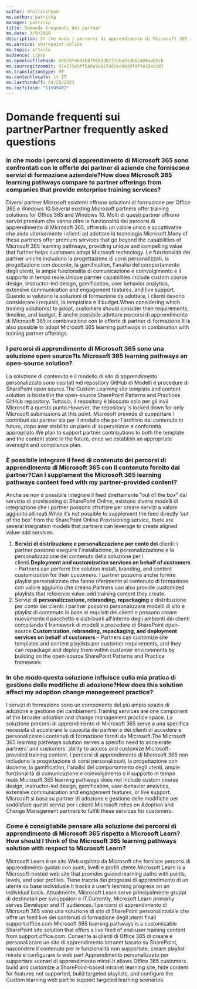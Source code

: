 ```yaml
---
author: mhollinshead
ms.author: patrickp
manager: patrickp
title: Domande frequenti dei partner
ms.date: 3/9/2019
description: In che modo i percorsi di apprendimento di Microsoft 365 sono confrontati con le offerte dei partner di aziende che forniscono servizi di formazione aziendale?
ms.service: sharepoint-online
ms.topic: article
audience: itpro
ms.openlocfilehash: 60628fe692b07956138273cba91d6bc400a4e5cb
ms.sourcegitcommit: 97e175e5ff5b6a9e0274d5ec9b39fdf7e18eb387
ms.translationtype: MT
ms.contentlocale: it-IT
ms.lasthandoff: 04/25/2021
ms.locfileid: "51999492"
---
```

# <a name="partner-frequently-asked-questions"></a><span data-ttu-id="1982f-103">Domande frequenti sui partner</span><span class="sxs-lookup"><span data-stu-id="1982f-103">Partner frequently asked questions</span></span>

### <a name="how-does-microsoft-365-learning-pathways-compare-to-partner-offerings-from-companies-that-provide-enterprise-training-services"></a><span data-ttu-id="1982f-104">In che modo i percorsi di apprendimento di Microsoft 365 sono confrontati con le offerte dei partner di aziende che forniscono servizi di formazione aziendale?</span><span class="sxs-lookup"><span data-stu-id="1982f-104">How does Microsoft 365 learning pathways compare to partner offerings from companies that provide enterprise training services?</span></span>
<span data-ttu-id="1982f-105">Diversi partner Microsoft esistenti offrono soluzioni di formazione per Office 365 e Windows 10.</span><span class="sxs-lookup"><span data-stu-id="1982f-105">Several existing Microsoft partners offer training solutions for Office 365 and Windows 10.</span></span> <span data-ttu-id="1982f-106">Molti di questi partner offrono servizi premium che vanno oltre le funzionalità dei percorsi di apprendimento di Microsoft 365, offrendo un valore unico e accattivante che aiuta ulteriormente i clienti ad adottare la tecnologia Microsoft.</span><span class="sxs-lookup"><span data-stu-id="1982f-106">Many of these partners offer premium services that go beyond the capabilities of Microsoft 365 learning pathways, providing unique and compelling value that further helps customers adopt Microsoft technology.</span></span> <span data-ttu-id="1982f-107">Le funzionalità dei partner uniche includono la progettazione di corsi personalizzati, la progettazione con docente, la gamification, l'analisi del comportamento degli utenti, le ampie funzionalità di comunicazione e coinvolgimento e il supporto in tempo reale.</span><span class="sxs-lookup"><span data-stu-id="1982f-107">Unique partner capabilities include custom course design, instructor-led design, gamification, user behavior analytics, extensive communication and engagement features, and live support.</span></span> <span data-ttu-id="1982f-108">Quando si valutano le soluzioni di formazione da adottare, i clienti devono considerare i requisiti, la tempistica e il budget.</span><span class="sxs-lookup"><span data-stu-id="1982f-108">When considering which training solution(s) to adopt, customers should consider their requirements, timeline, and budget.</span></span> <span data-ttu-id="1982f-109">È anche possibile adottare percorsi di apprendimento di Microsoft 365 in combinazione con le offerte di partner di formazione.</span><span class="sxs-lookup"><span data-stu-id="1982f-109">It is also possible to adopt Microsoft 365 learning pathways in combination with training partner offerings.</span></span>
 
### <a name="is-microsoft-365-learning-pathways-an-open-source-solution"></a><span data-ttu-id="1982f-110">I percorsi di apprendimento di Microsoft 365 sono una soluzione open source?</span><span class="sxs-lookup"><span data-stu-id="1982f-110">Is Microsoft 365 learning pathways an open-source solution?</span></span>
<span data-ttu-id="1982f-111">La soluzione di contenuto e il modello di sito di apprendimento personalizzato sono ospitati nel repository GitHub di Modelli e procedure di SharePoint open source.</span><span class="sxs-lookup"><span data-stu-id="1982f-111">The Custom Learning site template and content solution is hosted in the open-source SharePoint Patterns and Practices GitHub repository.</span></span> <span data-ttu-id="1982f-112">Tuttavia, il repository è bloccato solo per gli invii Microsoft a questo punto.</span><span class="sxs-lookup"><span data-stu-id="1982f-112">However, the repository is locked down for only Microsoft submissions at this point.</span></span> <span data-ttu-id="1982f-113">Microsoft prevede di supportare i contributi dei partner sia per il modello che per l'archivio del contenuto in futuro, dopo aver stabilito un piano di supervisione e conformità appropriato.</span><span class="sxs-lookup"><span data-stu-id="1982f-113">We plan to support partner contributions to both the template and the content store in the future, once we establish an appropriate oversight and compliance plan.</span></span>  

### <a name="can-i-supplement-the-microsoft-365-learning-pathways-content-feed-with-my-partner-provided-content"></a><span data-ttu-id="1982f-114">È possibile integrare il feed di contenuto dei percorsi di apprendimento di Microsoft 365 con il contenuto fornito dal partner?</span><span class="sxs-lookup"><span data-stu-id="1982f-114">Can I supplement the Microsoft 365 learning pathways content feed with my partner-provided content?</span></span> 
<span data-ttu-id="1982f-115">Anche se non è possibile integrare il feed direttamente "out of the box" dal servizio di provisioning di SharePoint Online, esistono diversi modelli di integrazione che i partner possono sfruttare per creare servizi a valore aggiunto allineati.</span><span class="sxs-lookup"><span data-stu-id="1982f-115">While it’s not possible to supplement the feed directly ‘out of the box’ from the SharePoint Online Provisioning service, there are several integration models that partners can leverage to create aligned value-add services.</span></span>

1. <span data-ttu-id="1982f-116">**Servizi di distribuzione e personalizzazione per conto dei** clienti: i partner possono eseguire l'installazione, la personalizzazione e la personalizzazione del contenuto della soluzione per i clienti.</span><span class="sxs-lookup"><span data-stu-id="1982f-116">**Deployment and customization services on behalf of customers** - Partners can perform the solution install, branding, and content customization for their customers.</span></span> <span data-ttu-id="1982f-117">I partner possono anche fornire playlist personalizzate che fanno riferimento al contenuto di formazione con valore aggiunto che creano.</span><span class="sxs-lookup"><span data-stu-id="1982f-117">Partners can also provide customized playlists that reference value-add training content they create.</span></span> 
2. <span data-ttu-id="1982f-118">Servizi di **personalizzazione, rebranding, repackaging** e distribuzione per conto dei clienti: i partner possono personalizzare modelli di sito e playlist di contenuto in base ai requisiti dei clienti e possono creare nuovamente il pacchetto e distribuirli all'interno degli ambienti dei clienti compilando il framework di modelli e procedure di SharePoint open-source.</span><span class="sxs-lookup"><span data-stu-id="1982f-118">**Customization, rebranding, repackaging, and deployment services on behalf of customers** - Partners can customize site templates and content playlists per customer requirements, and they can repackage and deploy them within customer environments by building on the open-source SharePoint Patterns and Practice framework.</span></span> 

### <a name="how-does-this-solution-affect-my-adoption-change-management-practice"></a><span data-ttu-id="1982f-119">In che modo questa soluzione influisce sulla mia pratica di gestione delle modifiche di adozione?</span><span class="sxs-lookup"><span data-stu-id="1982f-119">How does this solution affect my adoption change management practice?</span></span> 
<span data-ttu-id="1982f-120">I servizi di formazione sono un componente del più ampio spazio di adozione e gestione dei cambiamenti.</span><span class="sxs-lookup"><span data-stu-id="1982f-120">Training services are one component of the broader adoption and change management practice space.</span></span> <span data-ttu-id="1982f-121">La soluzione percorsi di apprendimento di Microsoft 365 serve a una specifica necessità di accelerare la capacità dei partner e dei clienti di accedere e personalizzare i contenuti di formazione forniti da Microsoft.</span><span class="sxs-lookup"><span data-stu-id="1982f-121">The Microsoft 365 learning pathways solution serves a specific need to accelerate partners’ and customers’ ability to access and customize Microsoft-provided training content.</span></span> <span data-ttu-id="1982f-122">I percorsi di apprendimento di Microsoft 365 non includono la progettazione di corsi personalizzati, la progettazione con docente, la gamification, l'analisi del comportamento degli utenti, ampie funzionalità di comunicazione e coinvolgimento o il supporto in tempo reale.</span><span class="sxs-lookup"><span data-stu-id="1982f-122">Microsoft 365 learning pathways does not include custom course design, instructor-led design, gamification, user-behavior analytics, extensive communication and engagement features, or live support.</span></span> <span data-ttu-id="1982f-123">Microsoft si basa su partner di adozione e gestione delle modifiche per soddisfare questi servizi per i clienti.</span><span class="sxs-lookup"><span data-stu-id="1982f-123">Microsoft relies on Adoption and Change Management partners to fulfill these services for customers.</span></span> 

### <a name="how-should-i-think-of-the-microsoft-365-learning-pathways-solution-with-respect-to-microsoft-learn"></a><span data-ttu-id="1982f-124">Come è consigliabile pensare alla soluzione dei percorsi di apprendimento di Microsoft 365 rispetto a Microsoft Learn?</span><span class="sxs-lookup"><span data-stu-id="1982f-124">How should I think of the Microsoft 365 learning pathways solution with respect to Microsoft Learn?</span></span>
<span data-ttu-id="1982f-125">Microsoft Learn è un sito Web ospitato da Microsoft che fornisce percorsi di apprendimento guidati con punti, livelli e profili utente.</span><span class="sxs-lookup"><span data-stu-id="1982f-125">Microsoft Learn is a Microsoft-hosted web site that provides guided learning paths with points, levels, and user profiles.</span></span> <span data-ttu-id="1982f-126">Tiene traccia dei progressi di apprendimento di un utente su base individuale.</span><span class="sxs-lookup"><span data-stu-id="1982f-126">It tracks a user’s learning progress on an individual basis.</span></span> <span data-ttu-id="1982f-127">Attualmente, Microsoft Learn serve principalmente gruppi di destinatari per sviluppatori e IT.</span><span class="sxs-lookup"><span data-stu-id="1982f-127">Currently, Microsoft Learn primarily serves Developer and IT audiences.</span></span> <span data-ttu-id="1982f-128">I percorsi di apprendimento di Microsoft 365 sono una soluzione di sito di SharePoint personalizzabile che offre un feed live dei contenuti di formazione degli utenti finali support.office.com.</span><span class="sxs-lookup"><span data-stu-id="1982f-128">Microsoft 365 learning pathways is a customizable SharePoint site solution that offers a live feed of end-user training content from support.office.com.</span></span> <span data-ttu-id="1982f-129">Consente ai clienti di Office 365 di creare e personalizzare un sito di apprendimento Intranet basato su SharePoint, nascondere il contenuto per le funzionalità non supportate, creare playlist mirate e configurare la web part Apprendimento personalizzato per supportare scenari di apprendimento mirati.</span><span class="sxs-lookup"><span data-stu-id="1982f-129">It allows Office 365 customers build and customize a SharePoint-based intranet learning site, hide content for features not supported, build targeted playlists, and configure the Custom learning web part to support targeted learning scenarios.</span></span>
